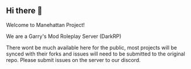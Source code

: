 ## Hi there 👋

Welcome to Manehattan Project!

We are a Garry's Mod Roleplay Server (DarkRP)

There wont be much available here for the public, most projects will be synced with their forks and issues will need to be submitted to the original repo.
Please submit issues on the server to our discord.
